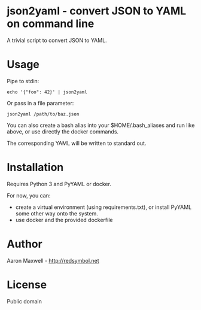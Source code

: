 # json2yaml - convert JSON to YAML on command line

A trivial script to convert JSON to YAML.

# Usage

Pipe to stdin:

    echo '{"foo": 42}' | json2yaml

Or pass in a file parameter:

    json2yaml /path/to/baz.json

You can also create a bash alias into your $HOME/.bash_aliases and run like above, or use directly the docker commands.

The corresponding YAML will be written to standard out.



# Installation

Requires Python 3 and PyYAML or docker.

For now, you can:
 - create a virtual environment (using requirements.txt), or install PyYAML some other way onto the
system.
- use docker and the provided dockerfile

# Author

Aaron Maxwell - http://redsymbol.net

# License

Public domain

